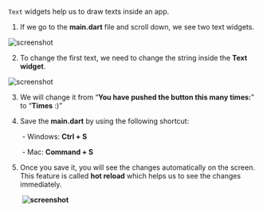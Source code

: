 `Text` widgets help us to draw texts inside an app.

1. If we go to the **main.dart** file and scroll down, we see two text widgets.

![screenshot](https://lh4.googleusercontent.com/Ku8XcN77LjQx5CWah8gDQ0IW4QcxTLCwCwgi5ZoJOTxIB5jVKOJNOVoUYaDMATHaGKthuLGK5dCmR_yBZLkmGtWghWPY6z3u41wHXLDXGv6xiQhGkZGg0p-ke_-K2AN2Tr3J3gpp)

2. To change the first text, we need to change the string inside the **Text widget**.

![screenshot](https://lh5.googleusercontent.com/N8QRvsFZkAWMkTqEXB5qN3MN7FEWG1Qov9L1Ut4dDYw7GYnwWoKunU8obZ1dx4mbjBWhp6x4z1Gf9KlcVFXtifKXamgxtEVKwvjL-OskIFrufm7tqD7Fg8cRJA58RlaPmWTNUd5k)

3. We will change it from “**You have pushed the button this many times:**” to “**Times** :)”

4. Save the **main.dart** by using the following shortcut:

   ​ - Windows: **Ctrl + S**

   ​ - Mac: **Command + S**

5. Once you save it, you will see the changes automatically on the screen. This feature is called **hot reload** which helps us to see the changes immediately.

   ​ **![screenshot](https://lh6.googleusercontent.com/koXQGOtcKar5SMKYDhfNcxxCqg4AgKqTj9RmPyM__sjYmHbZbR9axrE4YBMmT4pnFQTJhPkOhYzdvMQk5dBikHqyC6U_zQITOqm3uDdjE0NzPMAJCd-9WSEAX6WML-2axzcI5-40)**
